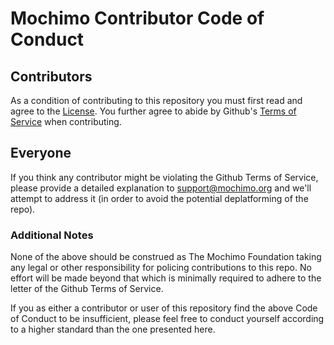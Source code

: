 # Mochimo Contributor Code of Conduct

## Contributors

As a condition of contributing to this repository you must first read and agree to the [License](LICENSE.PDF).  You further agree to abide by Github's [Terms of Service](https://docs.github.com/en/site-policy/github-terms/github-terms-of-service) when contributing.

## Everyone

If you think any contributor might be violating the Github Terms of Service, please provide a detailed explanation to [support@mochimo.org](mailto:support@mochimo.org) and we'll attempt to address it (in order to avoid the potential deplatforming of the repo).

### Additional Notes

None of the above should be construed as The Mochimo Foundation taking any legal or other responsibility for policing contributions to this repo.  No effort will be made beyond that which is minimally required to adhere to the letter of the Github Terms of Service.

If you as either a contributor or user of this repository find the above Code of Conduct to be insufficient, please feel free to conduct yourself according to a higher standard than the one presented here.
